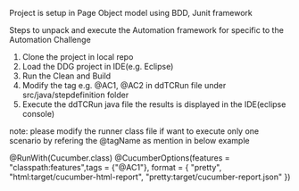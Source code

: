 Project is setup in Page Object model using BDD, Junit framework

Steps to unpack and execute the Automation framework for specific to the Automation Challenge


1. Clone the project in local repo
2. Load the DDG project in IDE(e.g. Eclipse)
3. Run the Clean and Build
4. Modify the tag e.g. @AC1, @AC2 in ddTCRun file under src/java/stepdefinition folder
5. Execute the ddTCRun java file the results is displayed in the IDE(eclipse console)

note: please modify the runner class file if want to execute only one scenario by refering the @tagName as mention in below example

@RunWith(Cucumber.class)
@CucumberOptions(features = "classpath:features",tags = {"@AC1"},
format = { "pretty", "html:target/cucumber-html-report", "pretty:target/cucumber-report.json" })

